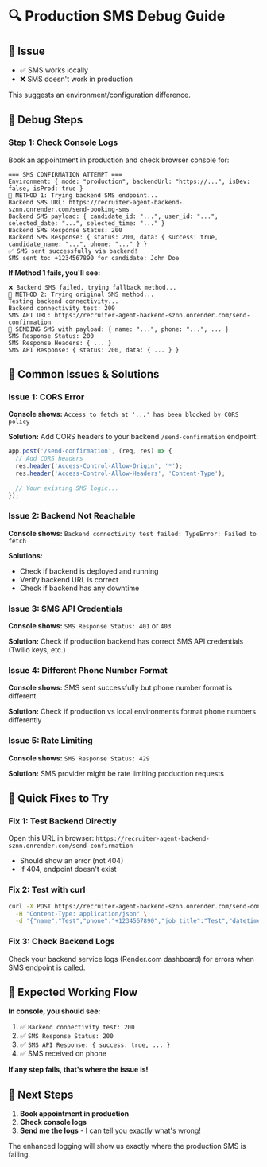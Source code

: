 # 🔍 Production SMS Debug Guide

## 🚨 **Issue**
- ✅ SMS works locally
- ❌ SMS doesn't work in production

This suggests an environment/configuration difference.

## 🧪 **Debug Steps**

### **Step 1: Check Console Logs**
Book an appointment in production and check browser console for:

```
=== SMS CONFIRMATION ATTEMPT ===
Environment: { mode: "production", backendUrl: "https://...", isDev: false, isProd: true }
🚀 METHOD 1: Trying backend SMS endpoint...
Backend SMS URL: https://recruiter-agent-backend-sznn.onrender.com/send-booking-sms
Backend SMS payload: { candidate_id: "...", user_id: "...", selected_date: "...", selected_time: "..." }
Backend SMS Response Status: 200
Backend SMS Response: { status: 200, data: { success: true, candidate_name: "...", phone: "..." } }
✅ SMS sent successfully via backend!
SMS sent to: +1234567890 for candidate: John Doe
```

**If Method 1 fails, you'll see:**
```
❌ Backend SMS failed, trying fallback method...
🚀 METHOD 2: Trying original SMS method...
Testing backend connectivity...
Backend connectivity test: 200
SMS API URL: https://recruiter-agent-backend-sznn.onrender.com/send-confirmation
🚀 SENDING SMS with payload: { name: "...", phone: "...", ... }
SMS Response Status: 200
SMS Response Headers: { ... }
SMS API Response: { status: 200, data: { ... } }
```

## 🎯 **Common Issues & Solutions**

### **Issue 1: CORS Error**
**Console shows:** `Access to fetch at '...' has been blocked by CORS policy`

**Solution:** Add CORS headers to your backend `/send-confirmation` endpoint:
```javascript
app.post('/send-confirmation', (req, res) => {
  // Add CORS headers
  res.header('Access-Control-Allow-Origin', '*');
  res.header('Access-Control-Allow-Headers', 'Content-Type');
  
  // Your existing SMS logic...
});
```

### **Issue 2: Backend Not Reachable**
**Console shows:** `Backend connectivity test failed: TypeError: Failed to fetch`

**Solutions:**
- Check if backend is deployed and running
- Verify backend URL is correct
- Check if backend has any downtime

### **Issue 3: SMS API Credentials**
**Console shows:** `SMS Response Status: 401` or `403`

**Solution:** Check if production backend has correct SMS API credentials (Twilio keys, etc.)

### **Issue 4: Different Phone Number Format**
**Console shows:** SMS sent successfully but phone number format is different

**Solution:** Check if production vs local environments format phone numbers differently

### **Issue 5: Rate Limiting**
**Console shows:** `SMS Response Status: 429`

**Solution:** SMS provider might be rate limiting production requests

## 🔧 **Quick Fixes to Try**

### **Fix 1: Test Backend Directly**
Open this URL in browser: `https://recruiter-agent-backend-sznn.onrender.com/send-confirmation`
- Should show an error (not 404)
- If 404, endpoint doesn't exist

### **Fix 2: Test with curl**
```bash
curl -X POST https://recruiter-agent-backend-sznn.onrender.com/send-confirmation \
  -H "Content-Type: application/json" \
  -d '{"name":"Test","phone":"+1234567890","job_title":"Test","datetime":"Test"}'
```

### **Fix 3: Check Backend Logs**
Check your backend service logs (Render.com dashboard) for errors when SMS endpoint is called.

## 📱 **Expected Working Flow**

**In console, you should see:**
1. ✅ `Backend connectivity test: 200`
2. ✅ `SMS Response Status: 200` 
3. ✅ `SMS API Response: { success: true, ... }`
4. ✅ SMS received on phone

**If any step fails, that's where the issue is!**

## 🚀 **Next Steps**

1. **Book appointment in production**
2. **Check console logs**
3. **Send me the logs** - I can tell you exactly what's wrong!

The enhanced logging will show us exactly where the production SMS is failing.